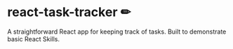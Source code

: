 # react-task-tracker ✏

A straightforward React app for keeping track of tasks. Built to demonstrate basic React Skills.
